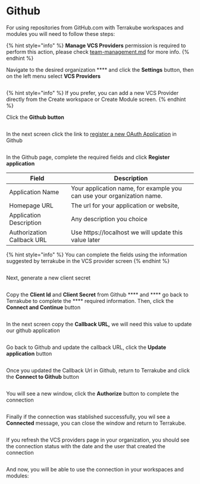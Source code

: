 # Github

For using repositories from GitHub.com with Terrakube workspaces and modules you will need to follow these steps:

{% hint style="info" %}
**Manage VCS Providers** permission is required to perform this action, please check [team-management.md](../organizations/team-management.md "mention") for more info.
{% endhint %}

Navigate to the desired organization **** and click the **Settings** button, then on the left menu select **VCS Providers**&#x20;

<figure><img src="../../.gitbook/assets/image (14).png" alt=""><figcaption></figcaption></figure>

{% hint style="info" %}
If you prefer, you can add a new VCS Provider directly from the Create workspace or Create Module screen.&#x20;
{% endhint %}

Click the **Github button**

<figure><img src="../../.gitbook/assets/image (7).png" alt=""><figcaption></figcaption></figure>

In the next screen click the link to [register a new OAuth Application](https://github.com/settings/applications/new) in Github

<figure><img src="../../.gitbook/assets/image (11).png" alt=""><figcaption></figcaption></figure>

In the Github page, complete the required fields and click **Register application**

| Field                      | Description                                                            |
| -------------------------- | ---------------------------------------------------------------------- |
| Application Name           | Your application name, for example you can use your organization name. |
| Homepage URL               | The url for your application or website,                               |
| Application Description    | Any description you choice                                             |
| Authorization Callback URL | Use https://localhost we will update this value later                  |

{% hint style="info" %}
You can complete the fields using the information suggested by terrakube in the VCS provider screen
{% endhint %}

<figure><img src="../../.gitbook/assets/image (9).png" alt=""><figcaption></figcaption></figure>

Next, generate a new client secret

<figure><img src="../../.gitbook/assets/image (8).png" alt=""><figcaption></figcaption></figure>

Copy the  **Client Id**  and **Client Secret** from Github **** and **** go back to Terrakube to complete the **** required information. Then, click the **Connect and Continue** button

<figure><img src="../../.gitbook/assets/image (20).png" alt=""><figcaption></figcaption></figure>

In the next screen copy the **Callback URL,** we will need this value to update our github application

<figure><img src="../../.gitbook/assets/image (3).png" alt=""><figcaption></figcaption></figure>

Go back to Github and update the callback URL, click the **Update application** button

<figure><img src="../../.gitbook/assets/image (6).png" alt=""><figcaption></figcaption></figure>

Once you updated the Callback Url in Github, return to Terrakube and click the **Connect to Github** button

<figure><img src="../../.gitbook/assets/image (3) (4).png" alt=""><figcaption></figcaption></figure>

You will see a new window, click the **Authorize** button to complete the connection

<figure><img src="../../.gitbook/assets/image (12).png" alt=""><figcaption></figcaption></figure>

Finally if the connection was stablished successfully, you wil see a **Connected** message, you can close the window and return to Terrakube.

<figure><img src="../../.gitbook/assets/image (16).png" alt=""><figcaption></figcaption></figure>

If you refresh the VCS providers page in your organization, you should see the connection status with the date and the user that created the connection

<figure><img src="../../.gitbook/assets/image (10).png" alt=""><figcaption></figcaption></figure>

And now, you will be able to use the connection in your workspaces and modules:

<figure><img src="../../.gitbook/assets/image (18).png" alt=""><figcaption></figcaption></figure>
